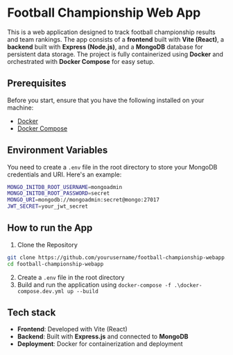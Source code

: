 # Football Championship Web App

This is a web application designed to track football championship results and team rankings. The app consists of a **frontend** built with **Vite (React)**, a **backend** built with **Express (Node.js)**, and a **MongoDB** database for persistent data storage. The project is fully containerized using **Docker** and orchestrated with **Docker Compose** for easy setup.

## Prerequisites

Before you start, ensure that you have the following installed on your machine:

- [Docker](https://www.docker.com/)
- [Docker Compose](https://docs.docker.com/compose/)

## Environment Variables

You need to create a `.env` file in the root directory to store your MongoDB credentials and URI. Here's an example:

```bash
MONGO_INITDB_ROOT_USERNAME=mongoadmin
MONGO_INITDB_ROOT_PASSWORD=secret
MONGO_URI=mongodb://mongoadmin:secret@mongo:27017
JWT_SECRET=your_jwt_secret
```

## How to run the App
1. Clone the Repository
```bash
git clone https://github.com/yourusername/football-championship-webapp.git
cd football-championship-webapp
```
2. Create a `.env` file in the root directory
3. Build and run the application using `docker-compose -f .\docker-compose.dev.yml up --build`

## Tech stack
- **Frontend**: Developed with Vite (React)
- **Backend**: Built with **Express.js** and connected to **MongoDB**
- **Deployment**: Docker for containerization and deployment 

